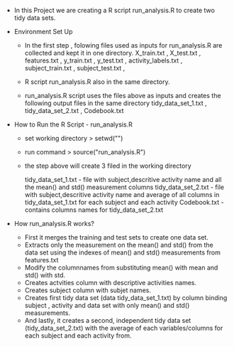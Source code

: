 - 	In this Project we are creating a R script run_analysis.R to create two tidy data sets.

-	Environment Set Up 
	
	- In the first step , folowing files used as inputs for run_analysis.R are collected and kept it in one directory.
		X_train.txt ,
		X_test.txt ,
		features.txt ,
		y_train.txt ,
		y_test.txt ,
		activity_labels.txt ,
		subject_train.txt ,
		subject_test.txt ,
	
	- R script run_analysis.R also in the same directory. 

	- run_analysis.R script uses the files above as inputs and creates the following output files in the same directory
		tidy_data_set_1.txt ,
		tidy_data_set_2.txt , 
		Codebook.txt
 

-	How to Run the R Script - run_analysis.R

	- set working directory > setwd("<working directory>")
	
	- run command > source("run_analysis.R")	

	- the step above will create 3 filed in the working directory

		tidy_data_set_1.txt - file with subject,descritive activity name and all the mean() and std() measurement columns
		tidy_data_set_2.txt - file with subject,descritive activity name and average of all columns in tidy_data_set_1.txt for each subject and each activity
		Codebook.txt - contains columns names for tidy_data_set_2.txt 

-	How run_analysis.R works?
		
	- First it merges the training and test sets to create one data set.
	- Extracts only the measurement on the mean() and std() from the data set using the indexes of mean() and std() measurements from features.txt
	- Modify the columnnames from substituting mean() with mean and std() with std.
	- Creates actvities column with descriptive activities names.
	- Creates subject column with subjet names.
	- Creates first tidy data set (data tidy_data_set_1.txt) by column binding  subject , activity and data set with only mean() and std() measurements.
	- And lastly, it creates a second, independent tidy data set (tidy_data_set_2.txt) with the average of each variables/columns for each subject and each activity from.